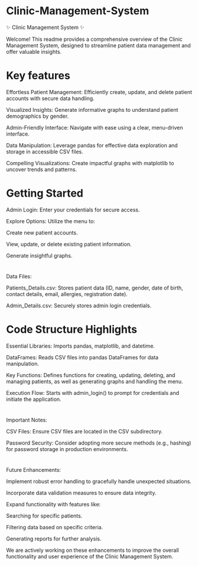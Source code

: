 # Clinic-Management-System


✨ Clinic Management System ✨

Welcome! This readme provides a comprehensive overview of the Clinic Management System, designed to streamline patient data management and offer valuable insights.

# Key features

Effortless Patient Management: Efficiently create, update, and delete patient accounts with secure data handling.

Visualized Insights: Generate informative graphs to understand patient demographics by gender.

Admin-Friendly Interface: Navigate with ease using a clear, menu-driven interface.

Data Manipulation: Leverage pandas for effective data exploration and storage in accessible CSV files.

Compelling Visualizations: Create impactful graphs with matplotlib to uncover trends and patterns.


# Getting Started

Admin Login: Enter your credentials for secure access.

Explore Options: Utilize the menu to:

Create new patient accounts.

View, update, or delete existing patient information.

Generate insightful graphs.

#
Data Files:

Patients_Details.csv: Stores patient data (ID, name, gender, date of birth, contact details, email, allergies, registration date).

Admin_Details.csv: Securely stores admin login credentials.


# Code Structure Highlights

Essential Libraries: Imports pandas, matplotlib, and datetime.

DataFrames: Reads CSV files into pandas DataFrames for data manipulation.

Key Functions: Defines functions for creating, updating, deleting, and managing patients, as well as generating graphs and handling the menu.

Execution Flow: Starts with admin_login() to prompt for credentials and initiate the application.

#
Important Notes:

CSV Files: Ensure CSV files are located in the CSV subdirectory.

Password Security: Consider adopting more secure methods (e.g., hashing) for password storage in production environments.

#
Future Enhancements:

Implement robust error handling to gracefully handle unexpected situations.

Incorporate data validation measures to ensure data integrity.

Expand functionality with features like:

Searching for specific patients.

Filtering data based on specific criteria.

Generating reports for further analysis.


We are actively working on these enhancements to improve the overall functionality and user experience of the Clinic Management System.

